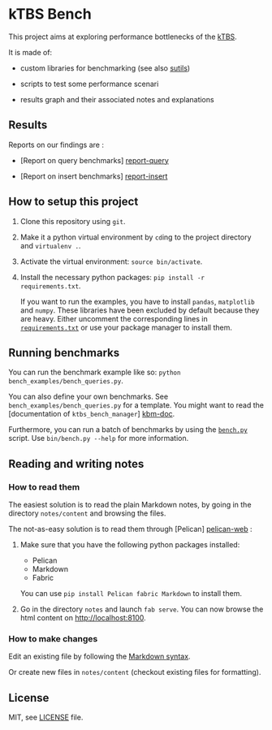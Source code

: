 kTBS Bench
==========

This project aims at exploring performance bottlenecks of the [kTBS](http://liris.cnrs.fr/sbt-dev/ktbs).

It is made of:

- custom libraries for benchmarking (see also [sutils](https://github.com/vincent-octo/sutils))

- scripts to test some performance scenari

- results graph and their associated notes and explanations


Results
-------

Reports on our findings are :

- [Report on query benchmarks] [report-query]

- [Report on insert benchmarks] [report-insert]


How to setup this project
-------------------------

  1. Clone this repository using `git`.

  2. Make it a python virtual environment by `cd`ing to the project directory
     and `virtualenv .`.

  3. Activate the virtual environment: `source bin/activate`.

  4. Install the necessary python packages: `pip install -r requirements.txt`.

     If you want to run the examples, you have to install `pandas`, `matplotlib` and `numpy`.
     These libraries have been excluded by default because they are heavy.
     Either uncomment the corresponding lines in [`requirements.txt`](requirements.txt) or use
     your package manager to install them.


Running benchmarks
------------------

You can run the benchmark example like so: `python bench_examples/bench_queries.py`.

You can also define your own benchmarks. See `bench_examples/bench_queries.py` for a template.
You might want to read the [documentation of `ktbs_bench_manager`] [kbm-doc].

Furthermore, you can run a batch of benchmarks by using the [`bench.py`](bin/bench.py) script.
Use `bin/bench.py --help` for more information.


Reading and writing notes
-------------------------

### How to read them
The easiest solution is to read the plain Markdown notes,
by going in the directory `notes/content` and browsing the files.

The not-as-easy solution is to read them through [Pelican] [pelican-web] :

1. Make sure that you have the following python packages installed:
    - Pelican
    - Markdown
    - Fabric

   You can use `pip install Pelican fabric Markdown` to install them.

2. Go in the directory `notes` and launch `fab serve`.
   You can now browse the html content on [http://localhost:8100]().

### How to make changes
Edit an existing file by following the [Markdown syntax](http://daringfireball.net/projects/markdown/syntax).

Or create new files in `notes/content` (checkout existing files for formatting).


License
-------
MIT, see [LICENSE](/LICENSE) file.


[pelican-web]: http://blog.getpelican.com/
[report-query]: notes/content/report_triple-store-query.md
[report-insert]: notes/content/report_triple-store-insert.md
[kbm-doc]: https://github.com/vincent-octo/ktbs_bench_manager/blob/master/ktbs_bench_manager/bench_manager.py

